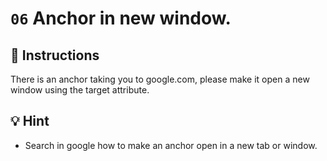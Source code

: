 # `06` Anchor in new window.

## 📝 Instructions

There is an anchor taking you to google.com, please make it open a new window using the target attribute.

## 💡 Hint

- Search in google how to make an anchor open in a new tab or window.